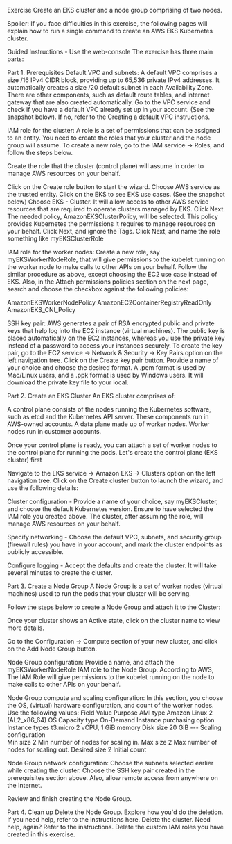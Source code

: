 Exercise
Create an EKS cluster and a node group comprising of two nodes.

Spoiler: If you face difficulties in this exercise, the following pages will explain how to run a single command to create an AWS EKS Kubernetes cluster.

Guided Instructions - Use the web-console
The exercise has three main parts:

Part 1. Prerequisites
Default VPC and subnets: A default VPC comprises a size /16 IPv4 CIDR block, providing up to 65,536 private IPv4 addresses. It automatically creates a size /20 default subnet in each Availability Zone. There are other components, such as default route tables, and internet gateway that are also created automatically. Go to the VPC service and check if you have a default VPC already set up in your account. (See the snapshot below). If no, refer to the Creating a default VPC instructions.

IAM role for the cluster: A role is a set of permissions that can be assigned to an entity. You need to create the roles that your cluster and the node group will assume. To create a new role, go to the IAM service → Roles, and follow the steps below.

Create the role that the cluster (control plane) will assume in order to manage AWS resources on your behalf.

Click on the Create role button to start the wizard.
Choose AWS service as the trusted entity.
Click on the EKS to see EKS use cases. (See the snapshot below)
Choose EKS - Cluster. It will allow access to other AWS service resources that are required to operate clusters managed by EKS. Click Next.
The needed policy, AmazonEKSClusterPolicy, will be selected. This policy provides Kubernetes the permissions it requires to manage resources on your behalf.
Click Next, and ignore the Tags.
Click Next, and name the role something like myEKSClusterRole

IAM role for the worker nodes: Create a new role, say myEKSWorkerNodeRole, that will give permissions to the kubelet running on the worker node to make calls to other APIs on your behalf. Follow the similar procedure as above, except choosing the EC2 use case instead of EKS. Also, in the Attach permissions policies section on the next page, search and choose the checkbox against the following policies:

AmazonEKSWorkerNodePolicy
AmazonEC2ContainerRegistryReadOnly
AmazonEKS_CNI_Policy

SSH key pair: AWS generates a pair of RSA encrypted public and private keys that help log into the EC2 instance (virtual machines). The public key is placed automatically on the EC2 instances, whereas you use the private key instead of a password to access your instances securely. To create the key pair, go to the EC2 service → Network & Security → Key Pairs option on the left navigation tree.
Click on the Create key pair button.
Provide a name of your choice and choose the desired format. A .pem format is used by Mac/Linux users, and a .ppk format is used by Windows users.
It will download the private key file to your local.

Part 2. Create an EKS Cluster
An EKS cluster comprises of:

A control plane consists of the nodes running the Kubernetes software, such as etcd and the Kubernetes API server. These components run in AWS-owned accounts.
A data plane made up of worker nodes. Worker nodes run in customer accounts.

Once your control plane is ready, you can attach a set of worker nodes to the control plane for running the pods. Let's create the control plane (EKS cluster) first

Navigate to the EKS service → Amazon EKS → Clusters option on the left navigation tree. Click on the Create cluster button to launch the wizard, and use the following details:

Cluster configuration - Provide a name of your choice, say myEKSCluster, and choose the default Kubernetes version. Ensure to have selected the IAM role you created above. The cluster, after assuming the role, will manage AWS resources on your behalf.

Specify networking - Choose the default VPC, subnets, and security group (firewall rules) you have in your account, and mark the cluster endpoints as publicly accessible.

Configure logging - Accept the defaults and create the cluster. It will take several minutes to create the cluster.

Part 3. Create a Node Group
A Node Group is a set of worker nodes (virtual machines) used to run the pods that your cluster will be serving.

Follow the steps below to create a Node Group and attach it to the Cluster:

Once your cluster shows an Active state, click on the cluster name to view more details.

Go to the Configuration → Compute section of your new cluster, and click on the Add Node Group button.

Node Group configuration: Provide a name, and attach the myEKSWorkerNodeRole IAM role to the Node Group. According to AWS,
The IAM Role will give permissions to the kubelet running on the node to make calls to other APIs on your behalf.

Node Group compute and scaling configuration: In this section, you choose the OS, (virtual) hardware configuration, and count of the worker nodes. Use the following values:
Field	            Value	                        Purpose
AMI type	        Amazon Linux 2 (AL2_x86_64)	    OS
Capacity type	    On-Demand	                    Instance purchasing option
Instance types	    t3.micro	                    2 vCPU, 1 GiB memory
Disk size	        20 GiB	---
Scaling configuration		
Min size	        2	                            Min number of nodes for scaling in.
Max size	        2	                            Max number of nodes for scaling out.
Desired size	    2	                            Initial count

Node Group network configuration: Choose the subnets selected earlier while creating the cluster. Choose the SSH key pair created in the prerequisites section above. Also, allow remote access from anywhere on the Internet.

Review and finish creating the Node Group.

Part 4. Clean up
Delete the Node Group. Explore how you'd do the deletion.
If you need help, refer to the instructions here.
Delete the cluster. Need help, again? Refer to the instructions.
Delete the custom IAM roles you have created in this exercise.

